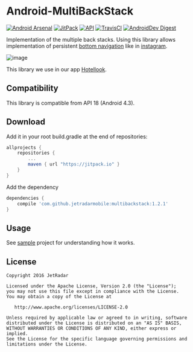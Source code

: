 Android-MultiBackStack
======================

[![Android Arsenal](https://img.shields.io/badge/Android%20Arsenal-MultiBackStack-brightgreen.svg?style=flat)](http://android-arsenal.com/details/1/3636)
[![JitPack](https://jitpack.io/v/jetradarmobile/multibackstack.svg)](https://jitpack.io/#jetradarmobile/multibackstack)
[![API](https://img.shields.io/badge/API-9%2B-brightgreen.svg?style=flat)](https://android-arsenal.com/api?level=9)
[![TravisCI](https://travis-ci.org/JetradarMobile/android-multibackstack.svg?branch=master)](https://travis-ci.org/JetradarMobile/android-multibackstack)
[![AndroidDev Digest](https://img.shields.io/badge/AndroidDev%20Digest-%2396-blue.svg)](https://www.androiddevdigest.com/digest-96/)

Implementation of the multiple back stacks. Using this library allows implementation of persistent [bottom navigation][1] like in [instagram][2].

![image][3]

This library we use in our app [Hotellook][5].


Compatibility
-------------

This library is compatible from API 18 (Android 4.3).


Download
--------

Add it in your root build.gradle at the end of repositories:

```groovy
allprojects {
    repositories {
        ...
        maven { url "https://jitpack.io" }
    }
}
```

Add the dependency

```groovy
dependencies {
    compile 'com.github.jetradarmobile:multibackstack:1.2.1'
}
```


Usage
-----

See [sample][4] project for understanding how it works.


License
-------

    Copyright 2016 JetRadar

    Licensed under the Apache License, Version 2.0 (the "License");
    you may not use this file except in compliance with the License.
    You may obtain a copy of the License at
    
       http://www.apache.org/licenses/LICENSE-2.0
    
    Unless required by applicable law or agreed to in writing, software
    distributed under the License is distributed on an "AS IS" BASIS,
    WITHOUT WARRANTIES OR CONDITIONS OF ANY KIND, either express or implied.
    See the License for the specific language governing permissions and
    limitations under the License.


[1]: https://www.google.com/design/spec/components/bottom-navigation.html
[2]: https://play.google.com/store/apps/details?id=com.instagram.android
[3]: https://raw.githubusercontent.com/JetradarMobile/multibackstack/master/art/img_promo.jpg
[4]: https://github.com/JetradarMobile/android-multibackstack/tree/master/multibackstack-sample
[5]: https://play.google.com/store/apps/details?id=com.hotellook
